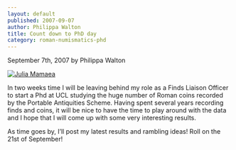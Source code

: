 ```yaml
---
layout: default
published: 2007-09-07
author: Philippa Walton
title: Count down to PhD day
category: roman-numismatics-phd
---
```

September 7th, 2007 by Philippa Walton

[![Julia Mamaea](http://farm2.static.flickr.com/1233/1194073337_62510c4f6f_m.jpg)](http://www.flickr.com/photos/finds/1194073337/ "Photo Sharing")

In two weeks time I will be leaving behind my role as a Finds Liaison Officer to start a Phd at UCL studying the huge number of Roman coins recorded by the Portable Antiquities Scheme. Having spent several years recording finds and coins, it will be nice to have the time to play around with the data and I hope that I will come up with some very interesting results.

As time goes by, I’ll post my latest results and rambling ideas! Roll on the 21st of September!
